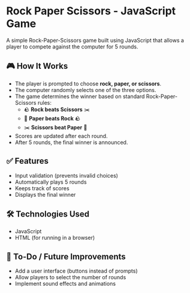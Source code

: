 # Rock Paper Scissors - JavaScript Game

A simple Rock-Paper-Scissors game built using JavaScript that allows a player to compete against the computer for 5 rounds.

## 🎮 How It Works

- The player is prompted to choose **rock, paper, or scissors**.
- The computer randomly selects one of the three options.
- The game determines the winner based on standard Rock-Paper-Scissors rules:
  - 🪨 **Rock beats Scissors** ✂️
  - 📄 **Paper beats Rock** 🪨
  - ✂️ **Scissors beat Paper** 📄
- Scores are updated after each round.
- After 5 rounds, the final winner is announced.

## ✅ Features

- Input validation (prevents invalid choices)
- Automatically plays 5 rounds
- Keeps track of scores
- Displays the final winner

## 🛠️ Technologies Used

- JavaScript
- HTML (for running in a browser)

## 🔧 To-Do / Future Improvements

- Add a user interface (buttons instead of prompts)
- Allow players to select the number of rounds
- Implement sound effects and animations
